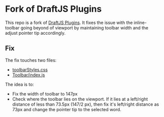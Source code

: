 # Fork of DraftJS Plugins
This repo is a fork of [DraftJS Plugins][1]. It fixes the issue with the inline-toolbar going beyond of viewport by maintaining toolbar width and the adjust pointer tip accordingly.

[1]: https://github.com/draft-js-plugins/draft-js-plugins
[2]: https://github.com/Aminoid/draft-js-plugins/blob/master/draft-js-inline-toolbar-plugin/src/toolbarStyles.css
[3]: https://github.com/Aminoid/draft-js-plugins/blob/master/draft-js-inline-toolbar-plugin/src/components/Toolbar/index.js
## Fix
The fix touches two files:
* [toolbarStyles.css][2]
* [Toolbar/index.js][3]

The idea is to:
* Fix the width of toolbar to 147px
* Check where the toolbar lies on the viewport. If it lies at a left/right distance of less than 73.5px (147/2 px), then fix it's left/right distance as 73px and change the pointer tip to the selected word. 
